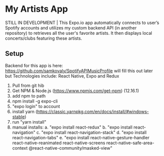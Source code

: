 # My Artists App
STILL IN DEVELOPMENT | This Expo.io app automatically connects to user’s Spotify accounts and utilizes my custom backend API (in another repository) to retrieves all the user's favorite artists. It then displays local concerts/clubs featuring these artists.

## Setup
Backend for this app is here: https://github.com/samkovaly/SpotifyAPIMusicProfile
will fill this out later but Technologies include: React Native, Expo and Redux



1. Pull from git hib
2. Get NPM & Node.js (https://www.npmjs.com/get-npm) (12.16.1)
3. add npm to path
4. npm install -g expo-cli
5. "expo login" to account
5. install yarn (https://classic.yarnpkg.com/en/docs/install/#windows-stable)
6. run "yarn install" 
7. manual installs:
    a. "expo install react-redux"
    b. "expo install react-navigation"
    c. "expo install react-navigation-stack"
    d. "expo install react-navigation-tabs"
    e. "expo install react-native-gesture-handler react-native-reanimated react-native-screens react-native-safe-area-context @react-native-community/masked-view"